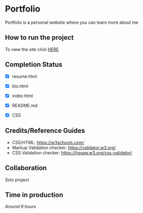 # Portfolio

Portfolio is a personal website where you can learn more about me

## How to run the project

To view the site click [HERE](https://chengima.github.io/)

## Completion Status

- [x] resume.html
- [x] bio.html
- [x] index.html
- [x] README.md
- [x] CSS


## Credits/Reference Guides

- CSS/HTML: https://w3schools.com/
- Markup Validation checker: https://validator.w3.org/
- CSS Validation checker: https://jigsaw.w3.org/css-validator/

## Collaboration
Solo project

## Time in production
*Around 6 hours*